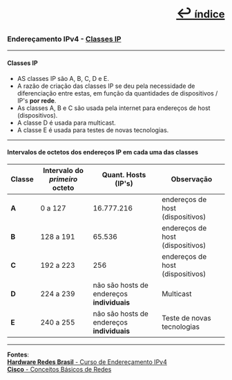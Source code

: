 [<p style="text-align:right; font-weight: 710;font-size: 1.5em; margin-right:0;">↩︎<span style="font-size: .75em"> índice</span></p>](../enderecamento-ipv4/README.md)
---
### Endereçamento IPv4 - [Classes IP](https://www.youtube.com/watch?v=67dTXpzAkMM&list=PLAp37wMSBouCU49LV0qFbItufigjYk-sp&index=2)
---

#### Classes IP

* AS classes IP são A, B, C, D e E.
* A razão de criação das classes IP se deu pela necessidade de diferenciação entre estas, em função da quantidades de dispositivos / IP's **por rede**.
* As classes A, B e C são usada pela internet para endereços de host (dispositivos).
* A classe D é usada para multicast.
* A classe E é usada para testes de novas tecnologias.

---
#### Intervalos de octetos dos endereços IP em cada uma das classes

| Classe | Intervalo do ***primeiro*** octeto | Quant. Hosts (IP's) | Observação |
| --- | --- | --- | --- |
| **A** | 0 a 127 | 16.777.216 | endereços de host (dispositivos) |
| **B** | 128 a 191 | 65.536 | endereços de host (dispositivos) |
| **C** | 192 a 223 | 256 | endereços de host (dispositivos) |
| **D** | 224 a 239 | não são hosts de endereços **individuais** | Multicast |
| **E** | 240 a 255 | não são hosts de endereços **individuais** | Teste de novas tecnologias |

---		
**Fontes**:  
[**Hardware Redes Brasil** - Curso de Endereçamento IPv4](https://www.youtube.com/playlist?list=PLAp37wMSBouCU49LV0qFbItufigjYk-sp)  
[**Cisco** - Conceitos Básicos de Redes](https://www.netacad.com/pt/courses/networking-basics?courseLang=pt-BR)
